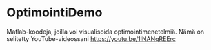 # OptimointiDemo
Matlab-koodeja, joilla voi visualisoida optimointimenetelmiä. 
Nämä on selitetty YouTube-videossani https://youtu.be/1lNANqREErc
